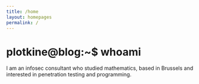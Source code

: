 ```yaml
---
title: /home
layout: homepages
permalink: /
---
```


<!-- <h1>Welcome to my blog!</h1> -->

<h1>plotkine@blog:~$ whoami</h1>

<p>I am an infosec consultant who studied mathematics, based in Brussels and interested in penetration testing and programming.</p>
